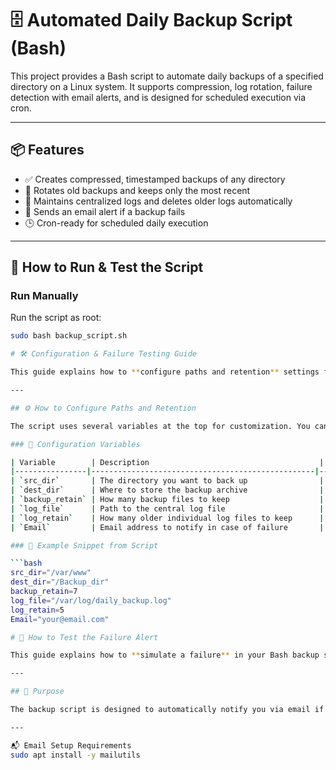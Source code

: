 # 🗄️ Automated Daily Backup Script (Bash)

This project provides a Bash script to automate daily backups of a specified directory on a Linux system. It supports compression, log rotation, failure detection with email alerts, and is designed for scheduled execution via cron.

---

## 📦 Features

- ✅ Creates compressed, timestamped backups of any directory
- 🔁 Rotates old backups and keeps only the most recent
- 📝 Maintains centralized logs and deletes older logs automatically
- 📧 Sends an email alert if a backup fails
- 🕒 Cron-ready for scheduled daily execution

---

## 🚀 How to Run & Test the Script

### Run Manually

Run the script as root:

```bash
sudo bash backup_script.sh

# 🛠️ Configuration & Failure Testing Guide

This guide explains how to **configure paths and retention** settings for your Bash backup script, and how to **test failure alerts** to ensure your backup monitoring is working correctly.

---

## ⚙️ How to Configure Paths and Retention

The script uses several variables at the top for customization. You can configure the backup and logging behavior by editing the following values inside `backup_script.sh`:

### 🧾 Configuration Variables

| Variable        | Description                                      | Example                          |
|----------------|--------------------------------------------------|----------------------------------|
| `src_dir`       | The directory you want to back up                | `/var/www`                       |
| `dest_dir`      | Where to store the backup archive                | `/Backup_dir`                    |
| `backup_retain` | How many backup files to keep                    | `7`                              |
| `log_file`      | Path to the central log file                     | `/var/log/daily_backup.log`      |
| `log_retain`    | How many older individual log files to keep      | `5`                              |
| `Email`         | Email address to notify in case of failure       | `your@email.com`                 |

### 🔧 Example Snippet from Script

```bash
src_dir="/var/www"
dest_dir="/Backup_dir"
backup_retain=7
log_file="/var/log/daily_backup.log"
log_retain=5
Email="your@email.com"

# 🧪 How to Test the Failure Alert

This guide explains how to **simulate a failure** in your Bash backup script and verify that the **email alert system** is working correctly.

---

## 📌 Purpose

The backup script is designed to automatically notify you via email if the backup process fails. This ensures you are immediately informed of issues that might otherwise go unnoticed.

---

📬 Email Setup Requirements
sudo apt install -y mailutils


